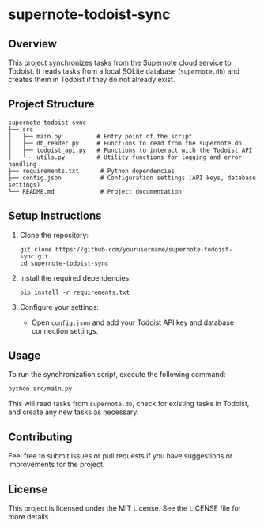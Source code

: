 # supernote-todoist-sync

## Overview
This project synchronizes tasks from the Supernote cloud service to Todoist. It reads tasks from a local SQLite database (`supernote.db`) and creates them in Todoist if they do not already exist.

## Project Structure
```
supernote-todoist-sync
├── src
│   ├── main.py          # Entry point of the script
│   ├── db_reader.py     # Functions to read from the supernote.db
│   ├── todoist_api.py   # Functions to interact with the Todoist API
│   └── utils.py         # Utility functions for logging and error handling
├── requirements.txt      # Python dependencies
├── config.json           # Configuration settings (API keys, database settings)
└── README.md             # Project documentation
```

## Setup Instructions
1. Clone the repository:
   ```
   git clone https://github.com/yourusername/supernote-todoist-sync.git
   cd supernote-todoist-sync
   ```

2. Install the required dependencies:
   ```
   pip install -r requirements.txt
   ```

3. Configure your settings:
   - Open `config.json` and add your Todoist API key and database connection settings.

## Usage
To run the synchronization script, execute the following command:
```
python src/main.py
```

This will read tasks from `supernote.db`, check for existing tasks in Todoist, and create any new tasks as necessary.

## Contributing
Feel free to submit issues or pull requests if you have suggestions or improvements for the project.

## License
This project is licensed under the MIT License. See the LICENSE file for more details.